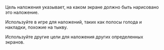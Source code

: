 Цель наложения указывает, на каком экране должно быть нарисовано это наложение.

Используйте в игре для наложений, таких как полосы голода и накладки, похожие на тыкву.

Используйте другие цели для наложения других определенных экранов.